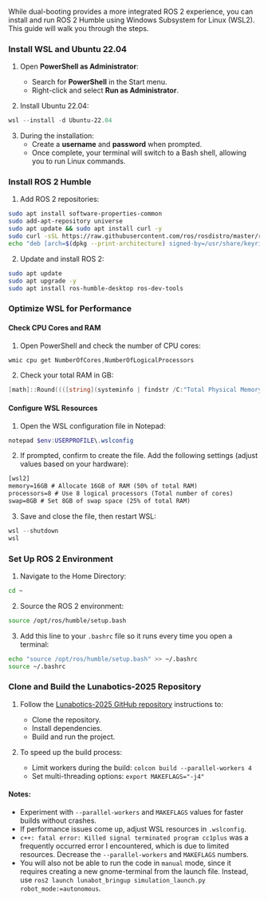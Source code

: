 
While dual-booting provides a more integrated ROS 2 experience, you can install and run ROS 2 Humble using Windows Subsystem for Linux (WSL2). This guide will walk you through the steps.
### Install WSL and Ubuntu 22.04

1. Open **PowerShell as Administrator**:
    - Search for **PowerShell** in the Start menu.
    - Right-click and select **Run as Administrator**.

2. Install Ubuntu 22.04:
```powershell
wsl --install -d Ubuntu-22.04
```

3. During the installation:
	- Create a **username** and **password** when prompted.
	- Once complete, your terminal will switch to a Bash shell, allowing you to run Linux commands.
### Install ROS 2 Humble

1. Add ROS 2 repositories:
```bash
sudo apt install software-properties-common
sudo add-apt-repository universe
sudo apt update && sudo apt install curl -y
sudo curl -sSL https://raw.githubusercontent.com/ros/rosdistro/master/ros.key -o /usr/share/keyrings/ros-archive-keyring.gpg
echo "deb [arch=$(dpkg --print-architecture) signed-by=/usr/share/keyrings/ros-archive-keyring.gpg] http://packages.ros.org/ros2/ubuntu $(. /etc/os-release && echo $UBUNTU_CODENAME) main" | sudo tee /etc/apt/sources.list.d/ros2.list > /dev/null
```

2. Update and install ROS 2:
```bash
sudo apt update
sudo apt upgrade -y
sudo apt install ros-humble-desktop ros-dev-tools
```

### Optimize WSL for Performance
#### Check CPU Cores and RAM
1. Open PowerShell and check the number of CPU cores:
```powershell
wmic cpu get NumberOfCores,NumberOfLogicalProcessors
```

2. Check your total RAM in GB:
```powershell
[math]::Round((([string](systeminfo | findstr /C:"Total Physical Memory")).Split(":")[-1].Trim() -replace "[^0-9]", "") / 1024, 2)
```
#### Configure WSL Resources
1. Open the WSL configuration file in Notepad:
```powershell
notepad $env:USERPROFILE\.wslconfig
```

2. If prompted, confirm to create the file. Add the following settings (adjust values based on your hardware):
```txt
[wsl2]
memory=16GB # Allocate 16GB of RAM (50% of total RAM)
processors=8 # Use 8 logical processors (Total number of cores)
swap=8GB # Set 8GB of swap space (25% of total RAM)
```

3. Save and close the file, then restart WSL:
```powershell
wsl --shutdown
wsl
```

###  Set Up ROS 2 Environment
1. Navigate to the Home Directory:
```bash
cd ~
```

2. Source the ROS 2 environment:
```bash
source /opt/ros/humble/setup.bash
```

3. Add this line to your `.bashrc` file so it runs every time you open a terminal:
```bash
echo "source /opt/ros/humble/setup.bash" >> ~/.bashrc
source ~/.bashrc
```

### Clone and Build the Lunabotics-2025 Repository
1. Follow the [Lunabotics-2025 GitHub repository](https://github.com/grayson-arendt/Lunabotics-2025) instructions to:
	- Clone the repository.
	- Install dependencies.
	- Build and run the project.

2. To speed up the build process:
	- Limit workers during the build: `colcon build --parallel-workers 4`
	- Set multi-threading options: `export MAKEFLAGS="-j4"`

#### Notes:
- Experiment with `--parallel-workers` and `MAKEFLAGS` values for faster builds without crashes.
- If performance issues come up, adjust WSL resources in `.wslconfig`.
- `c++: fatal error: Killed signal terminated program cc1plus` was a frequently occurred error I encountered, which is due to limited resources. Decrease the `--parallel-workers` and `MAKEFLAGS` numbers.
- You will also not be able to run the code in `manual` mode, since it requires creating a new gnome-terminal from the launch file. Instead, use `ros2 launch lunabot_bringup simulation_launch.py robot_mode:=autonomous`.
